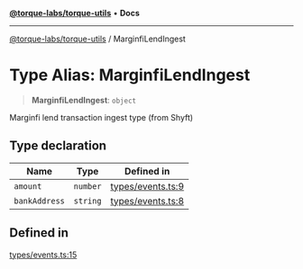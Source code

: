 [**@torque-labs/torque-utils**](../README.md) • **Docs**

***

[@torque-labs/torque-utils](../README.md) / MarginfiLendIngest

# Type Alias: MarginfiLendIngest

> **MarginfiLendIngest**: `object`

Marginfi lend transaction ingest type (from Shyft)

## Type declaration

| Name | Type | Defined in |
| ------ | ------ | ------ |
| `amount` | `number` | [types/events.ts:9](https://github.com/torque-labs/torque-utils/blob/c76fb4101d477d1e8e6fb4f5de7a277964527c27/types/events.ts#L9) |
| `bankAddress` | `string` | [types/events.ts:8](https://github.com/torque-labs/torque-utils/blob/c76fb4101d477d1e8e6fb4f5de7a277964527c27/types/events.ts#L8) |

## Defined in

[types/events.ts:15](https://github.com/torque-labs/torque-utils/blob/c76fb4101d477d1e8e6fb4f5de7a277964527c27/types/events.ts#L15)
